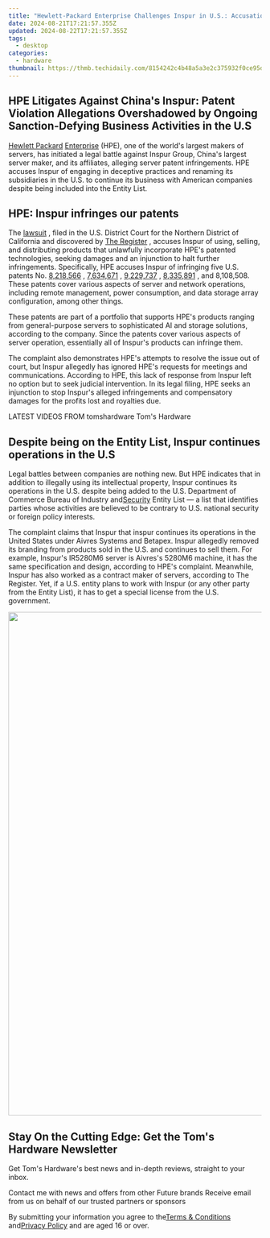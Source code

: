 ```yaml
---
title: "Hewlett-Packard Enterprise Challenges Inspur in U.S.: Accusation of Intellectual Property Theft Amidst Active American Presence"
date: 2024-08-21T17:21:57.355Z
updated: 2024-08-22T17:21:57.355Z
tags:
  - desktop
categories:
  - hardware
thumbnail: https://thmb.techidaily.com/8154242c4b48a5a3e2c375932f0ce95d88da4301b070e6743a1524b127e144e2.jpg
---
```


## HPE Litigates Against China's Inspur: Patent Violation Allegations Overshadowed by Ongoing Sanction-Defying Business Activities in the U.S

[Hewlett Packard](https://www.tomshardware.com/tag/hewlett-packard) [Enterprise](https://www.tomshardware.com/tag/enterprise) (HPE), one of the world's largest makers of servers, has initiated a legal battle against Inspur Group, China's largest server maker, and its affiliates, alleging server patent infringements. HPE accuses Inspur of engaging in deceptive practices and renaming its subsidiaries in the U.S. to continue its business with American companies despite being included into the Entity List.

## HPE: Inspur infringes our patents

 The [lawsuit](https://storage.courtlistener.com/recap/gov.uscourts.cand.427960/gov.uscourts.cand.427960.1.0.pdf) , filed in the U.S. District Court for the Northern District of California and discovered by [The Register](https://www.theregister.com/2024/04/18/hpe%5Finspur%5Flawsuit/) , accuses Inspur of using, selling, and distributing products that unlawfully incorporate HPE's patented technologies, seeking damages and an injunction to halt further infringements. Specifically, HPE accuses Inspur of infringing five U.S. patents No. [8,218,566](https://patents.google.com/patent/US8218566B2/) , [7,634,671](https://patents.google.com/patent/US7634671B2/) , [9,229,737](https://patents.google.com/patent/US9229737B2/) , [8,335,891](https://patents.google.com/patent/US8335891B2/) , and 8,108,508\. These patents cover various aspects of server and network operations, including remote management, power consumption, and data storage array configuration, among other things.

 These patents are part of a portfolio that supports HPE's products ranging from general-purpose servers to sophisticated AI and storage solutions, according to the company. Since the patents cover various aspects of server operation, essentially all of Inspur's products can infringe them.

 The complaint also demonstrates HPE's attempts to resolve the issue out of court, but Inspur allegedly has ignored HPE's requests for meetings and communications. According to HPE, this lack of response from Inspur left no option but to seek judicial intervention. In its legal filing, HPE seeks an injunction to stop Inspur's alleged infringements and compensatory damages for the profits lost and royalties due.

 LATEST VIDEOS FROM tomshardware Tom's Hardware

## Despite being on the Entity List, Inspur continues operations in the U.S

 Legal battles between companies are nothing new. But HPE indicates that in addition to illegally using its intellectual property, Inspur continues its operations in the U.S. despite being added to the U.S. Department of Commerce Bureau of Industry and[Security](https://www.tomshardware.com/tag/security) Entity List — a list that identifies parties whose activities are believed to be contrary to U.S. national security or foreign policy interests.

 The complaint claims that Inspur that inspur continues its operations in the United States under Aivres Systems and Betapex. Inspur allegedly removed its branding from products sold in the U.S. and continues to sell them. For example, Inspur's IR5280M6 server is Aivres's 5280M6 machine, it has the same specification and design, according to HPE's complaint. Meanwhile, Inspur has also worked as a contract maker of servers, according to The Register. Yet, if a U.S. entity plans to work with Inspur (or any other party from the Entity List), it has to get a special license from the U.S. government.

<!-- affiliate ads begin -->
<a href="https://lightailing.sjv.io/c/5597632/1725213/17190" target="_top" id="1725213"><img src="//a.impactradius-go.com/display-ad/17190-1725213" border="0" alt="" width="1000" height="1000"/></a><img height="0" width="0" src="https://imp.pxf.io/i/5597632/1725213/17190" style="position:absolute;visibility:hidden;" border="0" />
<!-- affiliate ads end -->
## Stay On the Cutting Edge: Get the Tom's Hardware Newsletter

 Get Tom's Hardware's best news and in-depth reviews, straight to your inbox.

 Contact me with news and offers from other Future brands  Receive email from us on behalf of our trusted partners or sponsors

 By submitting your information you agree to the[Terms & Conditions](https://futureplc.com/terms-conditions/) and[Privacy Policy](https://futureplc.com/privacy-policy/) and are aged 16 or over.


<ins class="adsbygoogle"
     style="display:block"
     data-ad-format="autorelaxed"
     data-ad-client="ca-pub-7571918770474297"
     data-ad-slot="1223367746"></ins>



<ins class="adsbygoogle"
     style="display:block"
     data-ad-client="ca-pub-7571918770474297"
     data-ad-slot="8358498916"
     data-ad-format="auto"
     data-full-width-responsive="true"></ins>


